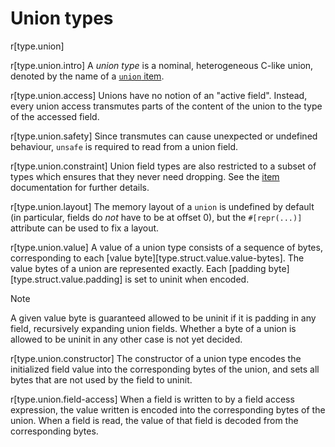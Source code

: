 # Union types

r[type.union]

r[type.union.intro]
A *union type* is a nominal, heterogeneous C-like union, denoted by the name of
a [`union` item][item].

r[type.union.access]
Unions have no notion of an "active field". Instead, every union access
transmutes parts of the content of the union to the type of the accessed field.

r[type.union.safety]
Since transmutes can cause unexpected or undefined behaviour, `unsafe` is
required to read from a union field.

r[type.union.constraint]
Union field types are also restricted to a
subset of types which ensures that they never need dropping. See the [item]
documentation for further details.

r[type.union.layout]
The memory layout of a `union` is undefined by default (in particular, fields do
*not* have to be at offset 0), but the `#[repr(...)]` attribute can be used to
fix a layout.

r[type.union.value]
A value of a union type consists of a sequence of bytes, corresponding to each [value byte][type.struct.value.value-bytes]. The value bytes of a union are represented exactly. Each [padding byte][type.struct.value.padding] is set to uninit when encoded.

> [!NOTE]
> A given value byte is guaranteed allowed to be uninit if it is padding in any field, recursively expanding union fields. Whether a byte of a union is allowed to be uninit in any other case is not yet decided.

r[type.union.constructor]
The constructor of a union type encodes the initialized field value into the corresponding bytes of the union, and sets all bytes that are not used by the field to uninit.

r[type.union.field-access]
When a field is written to by a field access expression, the value written is encoded into the corresponding bytes of the union. When a field is read, the value of that field is decoded from the corresponding bytes.

[`Copy`]: ../special-types-and-traits.md#copy
[item]: ../items/unions.md
